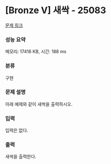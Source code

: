 # [Bronze V] 새싹 - 25083 

[문제 링크](https://www.acmicpc.net/problem/25083) 

### 성능 요약

메모리: 17416 KB, 시간: 188 ms

### 분류

구현

### 문제 설명

<p>아래 예제와 같이 새싹을 출력하시오.</p>

### 입력 

 <p>입력은 없다.</p>

### 출력 

 <p>새싹을 출력한다.</p>

